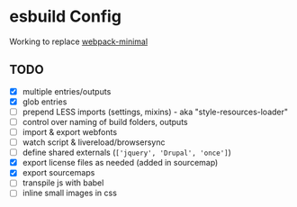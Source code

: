 # esbuild Config

Working to replace [webpack-minimal](https://github.com/bryanbuchs/webpack-minimal)

## TODO

- [x] multiple entries/outputs
- [x] glob entries
- [ ] prepend LESS imports (settings, mixins) - aka "style-resources-loader"
- [ ] control over naming of build folders, outputs
- [ ] import & export webfonts
- [ ] watch script & livereload/browsersync
- [ ] define shared externals (`['jquery', 'Drupal', 'once']`)
- [x] export license files as needed (added in sourcemap)
- [x] export sourcemaps
- [ ] transpile js with babel
- [ ] inline small images in css
